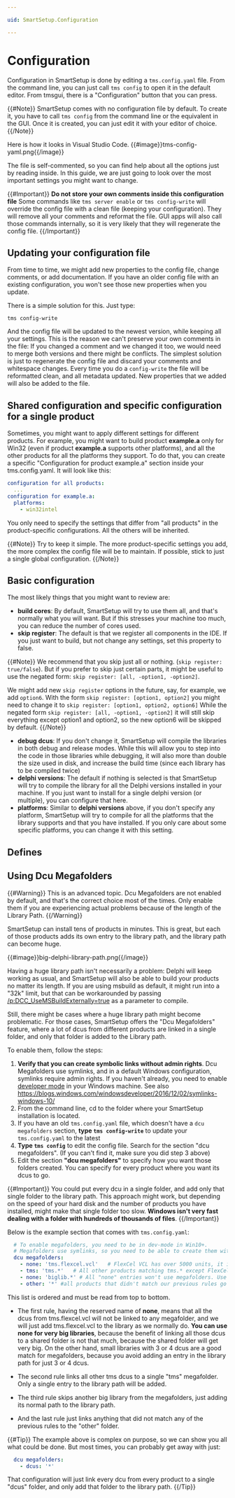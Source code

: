 ```yaml
---

uid: SmartSetup.Configuration

---
```

# Configuration

Configuration in SmartSetup is done by editing a `tms.config.yaml` file. From the command line, you can just call `tms config` to open it in the default editor. From tmsgui, there is a "Configuration" button that you can press. 

{{#Note}}
SmartSetup comes with no configuration file by default. To create it, you have to call `tms config` from the command line or the equivalent in the GUI. Once it is created, you can just edit it with your editor of choice.
{{/Note}}

Here is how it looks in Visual Studio Code. 
{{#image}}tms-config-yaml.png{{/image}}

The file is self-commented, so you can find help about all the options just by reading inside. In this guide, we are just going to look over the most important settings you might want to change.

{{#Important}}
**Do not store your own comments inside this configuration file**
Some commands like `tms server enable` or `tms config-write` will override the config file with a clean file (keeping your configuration). They will remove all your comments and reformat the file. GUI apps will also call those commands internally, so it is very likely that they will regenerate the config file.
{{/Important}}

## Updating your configuration file

From time to time, we might add new properties to the config file, change comments, or add documentation. If you have an older config file with an existing configuration, you won't see those new properties when you update. 

There is a simple solution for this. Just type:
```shell
tms config-write
```
And the config file will be updated to the newest version, while keeping all your settings. This is the reason we can't preserve your own comments in the file: If you changed a comment and we changed it too, we would need to merge both versions and there might be conflicts. The simplest solution is just to regenerate the config file and discard your comments and whitespace changes. Every time you do a `config-write` the file will be reformatted clean, and all metadata updated. New properties that we added will also be added to the file. 

## Shared configuration and specific configuration for a single product

Sometimes, you might want to apply different settings for different products. For example, you might want to build product **example.a** only for Win32 (even if product **example.a** supports other platforms), and all the other products for all the platforms they support. To do that, you can create a specific "Configuration for product example.a" section inside your tms.config.yaml. It will look like this:

```yaml
configuration for all products:
  ...
configuration for example.a:
  platforms:
    - win32intel

```
You only need to specify the settings that differ from "all products" in the product-specific configurations. All the others will be inherited.

{{#Note}}
Try to keep it simple. The more product-specific settings you add, the more complex the config file will be to maintain. If possible, stick to just a single global configuration.
{{/Note}}

## Basic configuration
The most likely things that you might want to review are:
  * **build cores**: By default, SmartSetup will try to use them all, and that's normally what you will want. But if this stresses your machine too much, you can reduce the number of cores used.
  * **skip register**: The default is that we register all components in the IDE. If you just want to build, but not change any settings, set this property to false.

{{#Note}}
  We recommend that you skip just all or nothing. (`skip register: true/false`). But if you prefer to skip just certain parts, it might be useful to use the negated form: `skip register: [all, -option1, -option2]`. 
  
  We might add new `skip register` options in the future, say, for example, we add `option6`. With the form `skip register: [option1, option2]` you might need to change it to `skip register: [option1, option2, option6]` While the negated form `skip register: [all, -option1, -option2]` it will still skip everything except option1 and option2, so the new option6 will be skipped by default.
{{/Note}}

  * **debug dcus**: If you don't change it, SmartSetup will compile the libraries in both debug and release modes. While this will allow you to step into the code in those libraries while debugging, it will also more than double the size used in disk, and increase the build time (since each library has to be compiled twice)
  * **delphi versions**: The default if nothing is selected is that SmartSetup will try to compile the library for all the Delphi versions installed in your machine. If you just want to install for a single delphi version (or multiple), you can configure that here.
  * **platforms**: Similar to **delphi versions** above, if you don't specify any platform, SmartSetup will try to compile for all the platforms that the library supports and that you have installed. If you only care about some specific platforms, you can change it with this setting. 

## Defines

## Using Dcu Megafolders

{{#Warning}}
This is an advanced topic. Dcu Megafolders are not enabled by default, and that's the correct choice most of the times. Only enable them if you are experiencing actual problems because of the length of the Library Path.
{{/Warning}}

SmartSetup can install tens of products in minutes. This is great, but each of those products adds its own entry to the library path, and the library path can become huge. 

{{#image}}big-delphi-library-path.png{{/image}}

Having a huge library path isn't necessarily a problem: Delphi will keep working as usual, and SmartSetup will also be able to build your products no matter its length. If you are using msbuild as default, it might run into a "32k" limit, but that can be workarounded by passing [/p:DCC_UseMSBuildExternally=true](https://stackoverflow.com/questions/76416094/command-line-for-dcc-is-too-long-while-using-msbuild-to-compile-delphi-project) as a parameter to compile.

Still, there might be cases where a huge library path might become problematic. For those cases, SmartSetup offers the "Dcu Megafolders" feature, where a lot of dcus from different products are linked in a single folder, and only that folder is added to the Library path.

To enable them, follow the steps:

1. **Verify that you can create symbolic links without admin rights**. Dcu Megafolders use symlinks, and in a default Windows configuration, symlinks require admin rights. If you haven't already, you need to enable [developer mode](https://learn.microsoft.com/en-us/windows/apps/get-started/enable-your-device-for-development) in your Windows machine. See also https://blogs.windows.com/windowsdeveloper/2016/12/02/symlinks-windows-10/ 
2. From the command line, cd to the folder where your SmartSetup installation is located.
3. If you have an old `tms.config.yaml` file, which doesn't have a `dcu megafolders` section, **type `tms config-write`** to update your `tms.config.yaml` to the latest
4. **Type `tms config`** to edit the config file. Search for the section "dcu megafolders". (If you can't find it, make sure you did step 3 above) 
5. Edit the section **"dcu megafolders"** to specify how you want those folders created. You can specify for every product where you want its dcus to go.

{{#Important}}
You could put every dcu in a single folder, and add only that single folder to the library path. This approach might work, but depending on the speed of your hard disk and the number of products you have installed, might make that single folder too slow. **Windows isn't very fast dealing with a folder with hundreds of thousands of files**.
{{/Important}}

Below is the example section that comes with `tms.config.yaml`:

```yaml
  # To enable megafolders, you need to be in dev-mode in Win10+. 
  # Megafolders use symlinks, so you need to be able to create them without admin rights.
  dcu megafolders:
    - none: 'tms.flexcel.vcl'   # FlexCel VCL has over 5000 units, it is not worth putting it into a megafolder
    - tms: 'tms.*'   # All other products matching tms.* except FlexCel go to the tms folder
    - none: 'biglib.*' # All "none" entries won't use megafolders. Use none for big libraries.
    - other: '*' #all products that didn't match our previous rules go into other.

```
This list is ordered and must be read from top to bottom. 

 * The first rule, having the reserved name of **none**, means that all the dcus from tms.flexcel.vcl will not be linked to any megafolder, and we will just add tms.flexcel.vcl to the library as we normally do. **You can use none for very big libraries**, because the benefit of linking all those dcus to a shared folder is not that much, because the shared folder will get very big. On the other hand, small libraries with 3 or 4 dcus are a good match for megafolders, because you avoid adding an entry in the library path for just 3 or 4 dcus.

 * The second rule links all other tms dcus to a single "tms" megafolder. Only a single entry to the library path will be added.

 * The third rule skips another big library from the megafolders, just adding its normal path to the library path.

 * And the last rule just links anything that did not match any of the previous rules to the "other" folder.

{{#Tip}}
 The example above is complex on purpose, so we can show you all what could be done. But most times, you can probably get away with just:

```yaml
  dcu megafolders:
    - dcus: '*' 
```

That configuration will just link every dcu from every product to a single "dcus" folder, and only add that folder to the library path.
{{/Tip}}